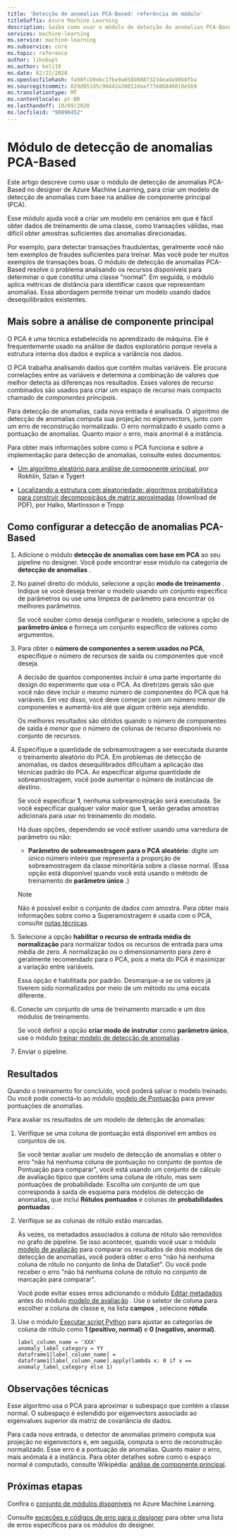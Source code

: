 ```yaml
---
title: 'Detecção de anomalias PCA-Based: referência de módulo'
titleSuffix: Azure Machine Learning
description: Saiba como usar o módulo de detecção de anomalias PCA-Based para criar um modelo de detecção de anomalias com base na análise de componente principal (PCA).
services: machine-learning
ms.service: machine-learning
ms.subservice: core
ms.topic: reference
author: likebupt
ms.author: keli19
ms.date: 02/22/2020
ms.openlocfilehash: fa90fcb9ebc17be9a658b08873234eada98b0fba
ms.sourcegitcommit: 829d951d5c90442a38012daaf77e86046018e5b9
ms.translationtype: MT
ms.contentlocale: pt-BR
ms.lasthandoff: 10/09/2020
ms.locfileid: "90898452"
---
```

# <a name="pca-based-anomaly-detection-module"></a>Módulo de detecção de anomalias PCA-Based

Este artigo descreve como usar o módulo de detecção de anomalias PCA-Based no designer de Azure Machine Learning, para criar um modelo de detecção de anomalias com base na análise de componente principal (PCA).

Esse módulo ajuda você a criar um modelo em cenários em que é fácil obter dados de treinamento de uma classe, como transações válidas, mas difícil obter amostras suficientes das anomalias direcionadas. 

Por exemplo, para detectar transações fraudulentas, geralmente você não tem exemplos de fraudes suficientes para treinar. Mas você pode ter muitos exemplos de transações boas. O módulo de detecção de anomalias PCA-Based resolve o problema analisando os recursos disponíveis para determinar o que constitui uma classe "normal". Em seguida, o módulo aplica métricas de distância para identificar casos que representam anomalias. Essa abordagem permite treinar um modelo usando dados desequilibrados existentes.

## <a name="more-about-principal-component-analysis"></a>Mais sobre a análise de componente principal

O PCA é uma técnica estabelecida no aprendizado de máquina. Ele é frequentemente usado na análise de dados exploratório porque revela a estrutura interna dos dados e explica a variância nos dados.

O PCA trabalha analisando dados que contêm muitas variáveis. Ele procura correlações entre as variáveis e determina a combinação de valores que melhor detecta as diferenças nos resultados. Esses valores de recurso combinados são usados para criar um espaço de recurso mais compacto chamado de *componentes principais*.

Para detecção de anomalias, cada nova entrada é analisada. O algoritmo de detecção de anomalias computa sua projeção no eigenvectors, junto com um erro de reconstrução normalizado. O erro normalizado é usado como a pontuação de anomalias. Quanto maior o erro, mais anormal é a instância.

Para obter mais informações sobre como o PCA funciona e sobre a implementação para detecção de anomalias, consulte estes documentos:

- [Um algoritmo aleatório para análise de componente principal](https://arxiv.org/abs/0809.2274), por Rokhlin, Szlan e Tygert

- [Localizando a estrutura com aleatoriedade: algoritmos probabilística para construir decomposiçãos de matriz aproximadas](http://users.cms.caltech.edu/~jtropp/papers/HMT11-Finding-Structure-SIREV.pdf) (download de PDF), por Halko, Martinsson e Tropp

## <a name="how-to-configure-pca-based-anomaly-detection"></a>Como configurar a detecção de anomalias PCA-Based

1. Adicione o módulo **detecção de anomalias com base em PCA** ao seu pipeline no designer. Você pode encontrar esse módulo na categoria de **detecção de anomalias** .

2. No painel direito do módulo, selecione a opção **modo de treinamento** . Indique se você deseja treinar o modelo usando um conjunto específico de parâmetros ou use uma limpeza de parâmetro para encontrar os melhores parâmetros.

    Se você souber como deseja configurar o modelo, selecione a opção de **parâmetro único** e forneça um conjunto específico de valores como argumentos.

3. Para obter o **número de componentes a serem usados no PCA**, especifique o número de recursos de saída ou componentes que você deseja.

    A decisão de quantos componentes incluir é uma parte importante do design do experimento que usa o PCA. As diretrizes gerais são que você não deve incluir o mesmo número de componentes do PCA que há variáveis. Em vez disso, você deve começar com um número menor de componentes e aumentá-los até que algum critério seja atendido.

    Os melhores resultados são obtidos quando o número de componentes de saída é *menor que* o número de colunas de recurso disponíveis no conjunto de recursos.

4. Especifique a quantidade de sobreamostragem a ser executada durante o treinamento aleatório do PCA. Em problemas de detecção de anomalias, os dados desequilibrados dificultam a aplicação das técnicas padrão do PCA. Ao especificar alguma quantidade de sobreamostragem, você pode aumentar o número de instâncias de destino.

    Se você especificar **1**, nenhuma sobreamostração será executada. Se você especificar qualquer valor maior que **1**, serão geradas amostras adicionais para usar no treinamento do modelo.

    Há duas opções, dependendo se você estiver usando uma varredura de parâmetro ou não:

    - **Parâmetro de sobreamostragem para o PCA aleatório**: digite um único número inteiro que representa a proporção de sobreamostragem da classe minoritária sobre a classe normal. (Essa opção está disponível quando você está usando o método de treinamento de **parâmetro único** .)

    > [!NOTE]
    > Não é possível exibir o conjunto de dados com amostra. Para obter mais informações sobre como a Superamostragem é usada com o PCA, consulte [notas técnicas](#technical-notes).

5. Selecione a opção **habilitar o recurso de entrada média de normalização** para normalizar todos os recursos de entrada para uma média de zero. A normalização ou o dimensionamento para zero é geralmente recomendado para o PCA, pois a meta do PCA é maximizar a variação entre variáveis.

    Essa opção é habilitada por padrão. Desmarque-a se os valores já tiverem sido normalizados por meio de um método ou uma escala diferente.

6. Conecte um conjunto de uma de treinamento marcado e um dos módulos de treinamento.

   Se você definir a opção **criar modo de instrutor** como **parâmetro único**, use o módulo [treinar modelo de detecção de anomalias](train-anomaly-detection-model.md) .

7. Enviar o pipeline.

## <a name="results"></a>Resultados

Quando o treinamento for concluído, você poderá salvar o modelo treinado. Ou você pode conectá-lo ao módulo [modelo de Pontuação](score-model.md) para prever pontuações de anomalias.

Para avaliar os resultados de um modelo de detecção de anomalias:

1. Verifique se uma coluna de pontuação está disponível em ambos os conjuntos de os.

    Se você tentar avaliar um modelo de detecção de anomalias e obter o erro "não há nenhuma coluna de pontuação no conjunto de pontos de Pontuação para comparar", você está usando um conjunto de cálculo de avaliação típico que contém uma coluna de rótulo, mas sem pontuações de probabilidade. Escolha um conjunto de um que corresponda à saída de esquema para modelos de detecção de anomalias, que inclui **Rótulos pontuados** e colunas de **probabilidades pontuadas** .

2. Verifique se as colunas de rótulo estão marcadas.

    Às vezes, os metadados associados à coluna de rótulo são removidos no grafo de pipeline. Se isso acontecer, quando você usar o módulo [modelo de avaliação](evaluate-model.md) para comparar os resultados de dois modelos de detecção de anomalias, você poderá obter o erro "não há nenhuma coluna de rótulo no conjunto de linha de DataSet". Ou você pode receber o erro "não há nenhuma coluna de rótulo no conjunto de marcação para comparar".

    Você pode evitar esses erros adicionando o módulo [Editar metadados](edit-metadata.md) antes do módulo [modelo de avaliação](evaluate-model.md) . Use o seletor de coluna para escolher a coluna de classe e, na lista **campos** , selecione **rótulo**.

3. Use o módulo [Executar script Python](execute-python-script.md) para ajustar as categorias de coluna de rótulo como **1 (positivo, normal)** e **0 (negativo, anormal)**.

    ````
    label_column_name = 'XXX'
    anomaly_label_category = YY
    dataframe1[label_column_name] = dataframe1[label_column_name].apply(lambda x: 0 if x == anomaly_label_category else 1)
    ````

    
## <a name="technical-notes"></a>Observações técnicas

Esse algoritmo usa o PCA para aproximar o subespaço que contém a classe normal. O subespaço é estendido por eigenvectors associado ao eigenvalues superior da matriz de covariância de dados. 

Para cada nova entrada, o detector de anomalias primeiro computa sua projeção no eigenvectors e, em seguida, computa o erro de reconstrução normalizado. Esse erro é a pontuação de anomalias. Quanto maior o erro, mais anômala é a instância. Para obter detalhes sobre como o espaço normal é computado, consulte Wikipédia: [análise de componente principal](https://wikipedia.org/wiki/Principal_component_analysis). 


## <a name="next-steps"></a>Próximas etapas

Confira o [conjunto de módulos disponíveis](module-reference.md) no Azure Machine Learning. 

Consulte [exceções e códigos de erro para o designer](designer-error-codes.md) para obter uma lista de erros específicos para os módulos do designer.